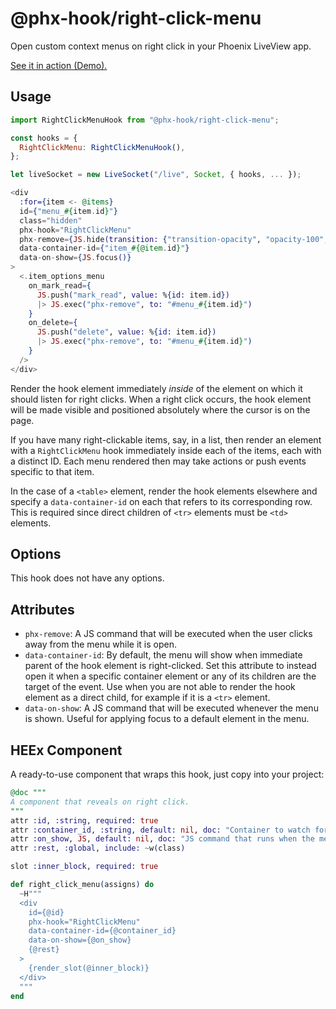 # @phx-hook/right-click-menu

Open custom context menus on right click in your Phoenix LiveView app.

[See it in action (Demo).](https://phx-hook.elixir-saas.com/right-click-menu)

## Usage

```js
import RightClickMenuHook from "@phx-hook/right-click-menu";

const hooks = {
  RightClickMenu: RightClickMenuHook(),
};

let liveSocket = new LiveSocket("/live", Socket, { hooks, ... });
```

```heex
<div
  :for={item <- @items}
  id={"menu_#{item.id}"}
  class="hidden"
  phx-hook="RightClickMenu"
  phx-remove={JS.hide(transition: {"transition-opacity", "opacity-100", "opacity-0"})}
  data-container-id={"item_#{@item.id}"}
  data-on-show={JS.focus()}
>
  <.item_options_menu
    on_mark_read={
      JS.push("mark_read", value: %{id: item.id})
      |> JS.exec("phx-remove", to: "#menu_#{item.id}")
    }
    on_delete={
      JS.push("delete", value: %{id: item.id})
      |> JS.exec("phx-remove", to: "#menu_#{item.id}")
    }
  />
</div>
```

Render the hook element immediately *inside* of the element on which it should listen for right clicks. When a right click occurs, the hook element will be made visible and positioned absolutely where the cursor is on the page.

If you have many right-clickable items, say, in a list, then render an element with a `RightClickMenu` hook immediately inside each of the items, each with a distinct ID. Each menu rendered then may take actions or push events specific to that item.

In the case of a `<table>` element, render the hook elements elsewhere and specify a `data-container-id` on each that refers to its corresponding row. This is required since direct children of `<tr>` elements must be `<td>` elements.

## Options

This hook does not have any options.

## Attributes

* `phx-remove`: A JS command that will be executed when the user clicks away from the menu while it is open.
* `data-container-id`: By default, the menu will show when immediate parent of the hook element is right-clicked. Set this attribute to instead open it when a specific container element or any of its children are the target of the event. Use when you are not able to render the hook element as a direct child, for example if it is a `<tr>` element.
* `data-on-show`: A JS command that will be executed whenever the menu is shown. Useful for applying focus to a default element in the menu.

## HEEx Component

A ready-to-use component that wraps this hook, just copy into your project:

```ex
@doc """
A component that reveals on right click.
"""
attr :id, :string, required: true
attr :container_id, :string, default: nil, doc: "Container to watch for right click events"
attr :on_show, JS, default: nil, doc: "JS command that runs when the menu appears"
attr :rest, :global, include: ~w(class)

slot :inner_block, required: true

def right_click_menu(assigns) do
  ~H"""
  <div
    id={@id}
    phx-hook="RightClickMenu"
    data-container-id={@container_id}
    data-on-show={@on_show}
    {@rest}
  >
    {render_slot(@inner_block)}
  </div>
  """
end
```
